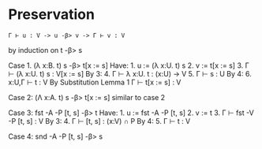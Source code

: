 
# Preservation

    Γ ⊢ u : V -> u -β> v -> Γ ⊢ v : V

by induction on t -β> s

Case 1. (λ x:B. t) s -β> t[x := s]
    Have:
    1. u := (λ x:U. t) s
    2. v := t[x := s]
    3. Γ ⊢ (λ x:U. t) s : V[x := s]
    By 3:
    4. Γ ⊢ λ x:U. t : (x:U) -> V
    5. Γ ⊢ s : U
    By 4:
    6. x:U,Γ ⊢ t : V
    By Substitution Lemma 1
    Γ ⊢ t[x := s] : V

Case 2: (Λ x:A. t) s -β> t[x := s]
    similar to case 2

Case 3: fst -A -P [t, s] -β> t
    Have:
    1. u := fst -A -P [t, s]
    2. v := t
    3. Γ ⊢ fst -V -P [t, s] : V
    By 3:
    4. Γ ⊢ [t, s] : (x:V) ∩ P
    By 4:
    5. Γ ⊢ t : V

Case 4: snd -A -P [t, s] -β> s
